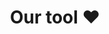 ---
layout: default
title: Our tool ♥
parent: Tools
nav_order: 1
last_modified_date: 2022-01-03 15:44
---